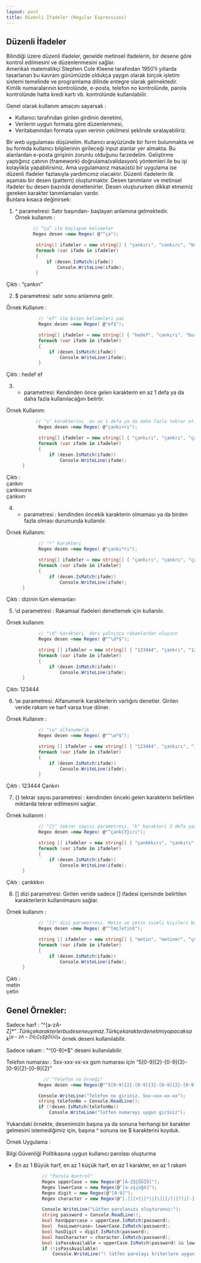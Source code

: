 ```yaml
---
layout: post
title: Düzenli İfadeler (Regular Expressions)
---  
```


## Düzenli İfadeler ##
  Bilindiği üzere düzenli ifadeler, genelde metinsel ifadelerin, bir desene göre kontrol edilmesini ve düzenlenmesini sağlar.  
  Amerikalı matematikçi Stephen Cole Kleene tarafından 1950’li yıllarda tasarlanan bu kavram günümüzde oldukça yaygın olarak birçok işletim sistemi temelinde ve programlama dilinde entegre olarak gelmektedir.  
  Kimlik numaralarının kontrolünde, e-posta, telefon no kontrolünde, parola kontrolünde hatta kredi kartı vb. kontrolünde kullanılabilir.  
   
Genel olarak kullanım amacını sayarsak :    
- Kullanıcı tarafından girilen girdinin denetimi,  
- Verilerin uygun formata göre düzenlenmesi,  
- Veritabanından formata uyan verinin çekilmesi şeklinde sıralayabiliriz.  

Bir web uygulaması düşünelim. Kullanıcı arayüzünde bir form bulunmakta ve bu formda kullanıcı bilgilerinin girileceği  input alanlar yer almakta. Bu alanlardan e-posta girişinin zorunlu olduğunu farzedelim. Geliştirme yaptığınız çatının (framework) doğrulama(validasyon) yöntemleri ile bu işi kolaylıkla yapabilirsiniz. Ama uygulamanız masaüstü bir uygulama ise düzenli ifadeler fazlasıyla yardımcınız olacaktır.
Düzenli ifadelerin ilk aşaması bir desen (pattern) oluşturmaktır. Desen tanımlanır ve metinsel ifadeler bu desen bazında denetlenirler. Desen oluştururken dikkat etmemiz gereken karakter tanımlamaları vardır.   
Bunlara kısaca değinirsek:  
  1. ^ parametresi: Satır başından- başlayan anlamına gelmektedir.  
 Örnek kullanım :  
 ``` c#
           // “ça” ile başlayan kelimeler
           Regex desen =new Regex( @"^ça");

            string[] ifadeler = new string[] { "çankırı", "cankırı", "bursa" };
            foreach (var ifade in ifadeler)
            {
                if (desen.IsMatch(ifade))
                    Console.WriteLine(ifade);
            }  
   ```
 Çıktı : “çankırı”  
 
2.	$ parametresi: satır sonu anlamına gelir.   

Örnek Kullanım :   
``` c#
            // "ef" ile biten kelimeleri yaz
            Regex desen =new Regex( @"ef$");

            string[] ifadeler = new string[] { "hedef", "cankırı", "bursa","f","efe","ef" };
            foreach (var ifade in ifadeler)
            {
                if (desen.IsMatch(ifade))
                    Console.WriteLine(ifade);
            }
```
Çıktı : hedef
        ef  
          
3.	+ parametresi: Kendinden önce gelen karakterin en az 1 defa ya da daha fazla kullanılacağını belirtir.  

Örnek Kullanım:  
``` c#
           // "ı" karakterini  en az 1 defa ya da daha fazla tekrar et.
            Regex desen =new Regex( @"çankı+rı");

            string[] ifadeler = new string[] { "çankırı", "çankrı", "çankıııııırııı","çankııırı" };
            foreach (var ifade in ifadeler)
            {
                if (desen.IsMatch(ifade))
                    Console.WriteLine(ifade);
      } 
```
Çıktı :  
çankırı  
çankıııııırııı  
çankııırı  


4.	* parametresi : kendinden öncekik karakterin olmaması ya da birden fazla olması durumunda kullanılır.  

Örnek Kullanım:  
``` c#
            // "*" karakteri
            Regex desen =new Regex( @"çankı*rı");

            string[] ifadeler = new string[] { "çankırı", "çankrı", "çankıııııırııı","çankııırı" };
            foreach (var ifade in ifadeler)
            {
                if (desen.IsMatch(ifade))
                    Console.WriteLine(ifade);
      }
```   

Çıktı : dizinin tüm elemanları  


5.	\d parametresi : Rakamsal ifadeleri denetlemek için kullanılır.  

Örnek kullanım:  
``` c#
            // "\d" karakteri. Veri yalnızca rakamlardan oluşsun
            Regex desen =new Regex( @"^\d*$");

            string [] ifadeler = new string[] { "123444", "çankrı", "1234a12" };
            foreach (var ifade in ifadeler)
            {
                if (desen.IsMatch(ifade))
                    Console.WriteLine(ifade);
      }
  ```     
Çıktı: 123444    

6.	\w parametresi: Alfanumerik karakterlerin varlığını denetler. Girilen veride rakam ve harf varsa true döner.  

Örnek Kullanım :  
``` c#
            // "\w" alfanumerik .
            Regex desen =new Regex( @"^\w*$");

            string [] ifadeler = new string[] { "123444", "çankırı", "1234a12-" };
            foreach (var ifade in ifadeler)
            {
                if (desen.IsMatch(ifade))
                    Console.WriteLine(ifade);
            }
```  

Çıktı : 123444
        Çankırı  
        
7.	{} tekrar sayısı parametresi : kendinden önceki gelen karakterin belirtilen miktarda tekrar edilmesini sağlar.  

Örnek kullanım :  
``` c#
            // "{}" tekrar sayısı parametresi. "k" karakteri 3 defa yazılacak
            Regex desen =new Regex( @"^çank{3}ırı"); 

            string [] ifadeler = new string[] { "çankkkırı", "çankırı", "çankkırı" };
            foreach (var ifade in ifadeler)
            {
                if (desen.IsMatch(ifade))
                    Console.WriteLine(ifade);
      }
 ```
Çıktı : çankkkırı  


8.	[] dizi parametresi: Girilen veride sadece [] ifadesi içerisinde belirtilen karakterlerin kullanılmasını sağlar.  

Örnek kullanım :  
``` c#
            // "[]" dizi parametresi. Metin ve çetin isimli kişileri bul
            Regex desen =new Regex( @"^[mç]etin$"); 

            string [] ifadeler = new string[] { "metin", "metiner", "çetin","etin","çetiner" };
            foreach (var ifade in ifadeler)
            {
                if (desen.IsMatch(ifade))
                    Console.WriteLine(ifade);
      } 
```
Çıktı :  
metin  
çetin  


## Genel Örnekler: ##  

Sadece harf : “^[a-zA-Z]*$” . Türkçe karakterler bu desene uymaz. Türkçe karakter denetimi yapacaksak ^[a-zA-ZiİçÇşŞğĞÜü]*$ örnek deseni kullanılabilir.  

Sadece rakam  : "^[0-9]*$" deseni kullanılabilir.  

Telefon numarası :  5xx-xxx-xx-xx gsm  numarası için “5[0-9]{2}-[0-9]{3}-[0-9]{2}-[0-9]{2}”  
``` c#
              // "Telefon no örneği"
            Regex desen =new Regex(@"^5[0-9]{2}-[0-9]{3}-[0-9]{2}-[0-9]{2}$");

            Console.WriteLine("Telefon no giriniz. 5xx-xxx-xx-xx");
            string telefonNo = Console.ReadLine();
            if (!desen.IsMatch(telefonNo))
                Console.WriteLine("lütfen numarayı uygun giriniz");
```  

Yukarıdaki örnekte, desenimizin başına ya da sonuna herhangi bir karakter gelmesini istemediğimiz için, başına ^ sonuna ise $ karakterini koyduk.   

Örnek Uygulama :  

Bilgi Güvenliği Politikasına  uygun kullanıcı parolası oluşturma  
- En az 1 Büyük harf, en az 1 küçük harf, en az 1 karakter, en az 1 rakam
  ``` c#
            // "Parola Kontrol"
            Regex upperCase = new Regex(@"[A-ZŞÇĞÜİÖ]");
            Regex lowerCase = new Regex(@"[a-zşçüğö]");
            Regex digit = new Regex(@"[0-9]");
            Regex character = new Regex(@"[.]|[+]|[*]|[\]|[/]|[?]|[-]");

            Console.WriteLine("Lütfen parolanızı oluşturunuz:");
            string password = Console.ReadLine();
            bool hasUppercase = upperCase.IsMatch(password);
            bool  hasLowercase= lowerCase.IsMatch(password);
            bool hasDigit = digit.IsMatch(password);
            bool hasCharacter = character.IsMatch(password);
            bool isPassAvailable = upperCase.IsMatch(password) && lowerCase.IsMatch(password) && digit.IsMatch(password) && character.IsMatch(password);
            if (!isPassAvailable)
                Console.WriteLine("! lütfen parolayı kriterlere uygun girin !");
```  
